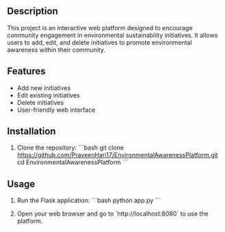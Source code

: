 ## Description

This project is an interactive web platform designed to encourage community engagement in environmental sustainability initiatives. It allows users to add, edit, and delete initiatives to promote environmental awareness within their community.

## Features

- Add new initiatives
- Edit existing initiatives
- Delete initiatives
- User-friendly web interface

## Installation

1. Clone the repository:
   \`\`\`bash
   git clone https://github.com/PraveenHari17/EnvironmentalAwarenessPlatform.git
   cd EnvironmentalAwarenessPlatform
   \`\`\`


## Usage

1. Run the Flask application:
   \`\`\`bash
   python app.py
   \`\`\`

2. Open your web browser and go to \`http://localhost:8080\` to use the platform.
